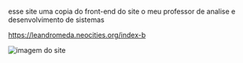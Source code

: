 esse site uma copia do front-end do site o meu professor de analise e desenvolvimento de sistemas

https://leandromeda.neocities.org/index-b

![imagem do site](https://i.imgur.com/3FqEEVF.png)
